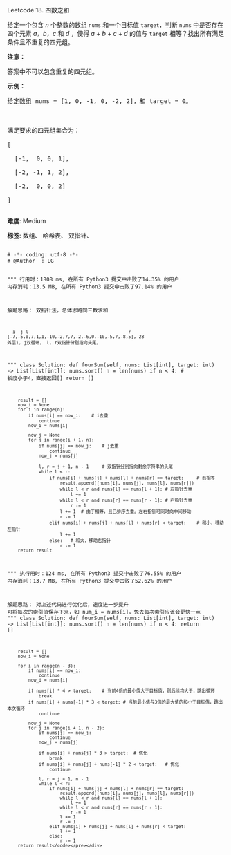 Leetcode 18. 四数之和
<p>给定一个包含&nbsp;<em>n</em> 个整数的数组&nbsp;<code>nums</code>&nbsp;和一个目标值&nbsp;<code>target</code>，判断&nbsp;<code>nums</code>&nbsp;中是否存在四个元素 <em>a，</em><em>b，c</em>&nbsp;和 <em>d</em>&nbsp;，使得&nbsp;<em>a</em> + <em>b</em> + <em>c</em> + <em>d</em>&nbsp;的值与&nbsp;<code>target</code>&nbsp;相等？找出所有满足条件且不重复的四元组。</p>


<p><strong>注意：</strong></p>



<p>答案中不可以包含重复的四元组。</p>



<p><strong>示例：</strong></p>



<pre>给定数组 nums = [1, 0, -1, 0, -2, 2]，和 target = 0。



满足要求的四元组集合为：

[

  [-1,  0, 0, 1],

  [-2, -1, 1, 2],

  [-2,  0, 0, 2]

]

</pre>





 **难度**: Medium



 **标签**: 数组、 哈希表、 双指针、 





<div class="hcb_wrap">
<pre class="prism undefined-numbers lang-python" data-lang="Python"><code>
# -*- coding: utf-8 -*-
# @Author  : LG

"""
行用时：1808 ms, 在所有 Python3 提交中击败了14.35% 的用户
内存消耗：13.5 MB, 在所有 Python3 提交中击败了97.14% 的用户

解题思路：
    双指针法，总体思路同三数求和

      i  j l                                      r
    [-7,-5,0,7,1,1,-10,-2,7,7,-2,-6,0,-10,-5,7,-8,5], 28
    外层i, j双循环， l, r双指针分别指向头尾。
"""
class Solution:
    def fourSum(self, nums: List[int], target: int) -> List[List[int]]:
        nums.sort()
        n = len(nums)
        if n < 4:       # 长度小于4，直接返回[]
            return []

        result = []
        now_i = None
        for i in range(n):
            if nums[i] == now_i:    # i去重
                continue
            now_i = nums[i]

            now_j = None
            for j in range(i + 1, n):
                if nums[j] == now_j:    # j去重
                    continue
                now_j = nums[j]

                l, r = j + 1, n - 1     # 双指针分别指向剩余字符串的头尾
                while l < r:
                    if nums[i] + nums[j] + nums[l] + nums[r] == target:     # 若相等
                        result.append([nums[i], nums[j], nums[l], nums[r]])
                        while l < r and nums[l] == nums[l + 1]: # 左指针去重
                            l += 1
                        while l < r and nums[r] == nums[r - 1]: # 右指针去重
                            r -= 1
                        l += 1  # 由于相等，且已排序去重。左右指针可同时向中间移动
                        r -= 1
                    elif nums[i] + nums[j] + nums[l] + nums[r] < target:    # 和小，移动左指针
                        l += 1
                    else:   # 和大，移动右指针
                        r -= 1
        return result

"""
执行用时：124 ms, 在所有 Python3 提交中击败了76.55% 的用户
内存消耗：13.7 MB, 在所有 Python3 提交中击败了52.62% 的用户

解题思路：
    对上述代码进行优化后，速度进一步提升
    可将每次的索引值保存下来，如 num_i = nums[i]，免去每次索引应该会更快一点
"""
class Solution:
    def fourSum(self, nums: List[int], target: int) -> List[List[int]]:
        nums.sort()
        n = len(nums)
        if n < 4:
            return []

        result = []
        now_i = None

        for i in range(n - 3):
            if nums[i] == now_i:
                continue
            now_i = nums[i]

            if nums[i] * 4 > target:    # 当前4倍的最小值大于目标值，则后续均大于，跳出循环
                break
            if nums[i] + nums[-1] * 3 < target: # 当前最小值与3倍的最大值的和小于目标值，跳出本次循环
                continue

            now_j = None
            for j in range(i + 1, n - 2):
                if nums[j] == now_j:
                    continue
                now_j = nums[j]

                if nums[i] + nums[j] * 3 > target:  # 优化
                    break
                if nums[i] + nums[j] + nums[-1] * 2 < target:   # 优化
                    continue

                l, r = j + 1, n - 1
                while l < r:
                    if nums[i] + nums[j] + nums[l] + nums[r] == target:
                        result.append([nums[i], nums[j], nums[l], nums[r]])
                        while l < r and nums[l] == nums[l + 1]:
                            l += 1
                        while l < r and nums[r] == nums[r - 1]:
                            r -= 1
                        l += 1
                        r -= 1
                    elif nums[i] + nums[j] + nums[l] + nums[r] < target:
                        l += 1
                    else:
                        r -= 1
        return result</code></pre></div>
